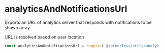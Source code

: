 # analyticsAndNotificationsUrl

Exports an URL of analytics server that responds with notifications to be shown array.

URL is resolved based on user location

```javascript
const analyticsAndNotificationsUrl = require('@serverless/utils/analytics-and-notifications-url');
```
